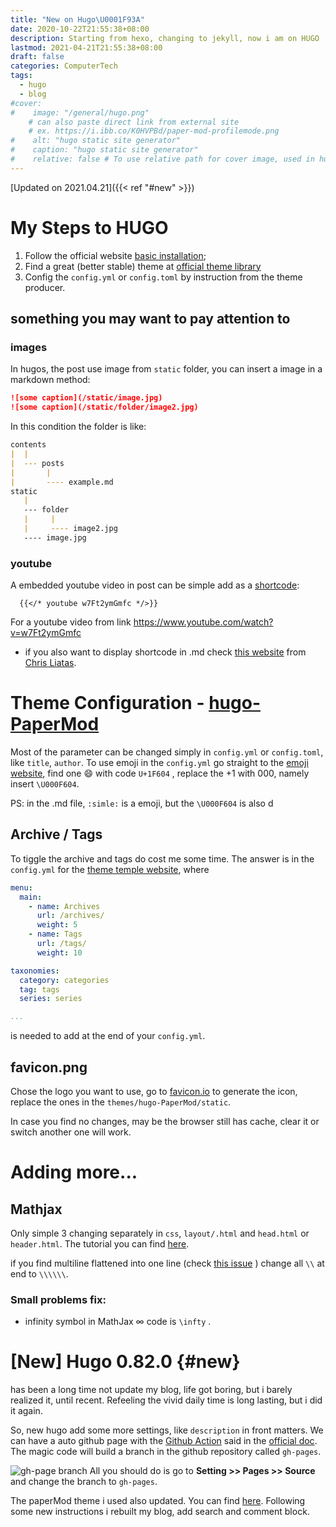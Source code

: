 ```yaml
---
title: "New on Hugo\U0001F93A"
date: 2020-10-22T21:55:38+08:00
description: Starting from hexo, changing to jekyll, now i am on HUGO
lastmod: 2021-04-21T21:55:38+08:00
draft: false
categories: ComputerTech
tags:
  - hugo
  - blog
#cover:
#    image: "/general/hugo.png"
    # can also paste direct link from external site
    # ex. https://i.ibb.co/K0HVPBd/paper-mod-profilemode.png
#    alt: "hugo static site generator"
#    caption: "hugo static site generator"
#    relative: false # To use relative path for cover image, used in hugo Page-bundles
---
```


[Updated on 2021.04.21]({{< ref "#new" >}})

# My Steps to HUGO
1. Follow the official website [basic installation](https://gohugo.io/getting-started/quick-start/);
2. Find a great (better stable) theme at [official theme library](https://themes.gohugo.io/)
3. Config the `config.yml` or `config.toml` by instruction from the theme producer.



## something you may want to pay attention to

### images

In hugos, the post use image from `static` folder, you can insert a image in a markdown method:

```markdown
![some caption](/static/image.jpg)
![some caption](/static/folder/image2.jpg)
```

In this condition the folder is like:

```markdown
contents
|  |
|  --- posts
|       |
|       ---- example.md
static
   |
   --- folder
   |     |
   |     ---- image2.jpg
   ---- image.jpg
```

### youtube

A embedded youtube video in post can be simple add as a [shortcode](https://gohugo.io/content-management/shortcodes/): 
```
  {{</* youtube w7Ft2ymGmfc */>}}
```

For a youtube video from link https://www.youtube.com/watch?v=w7Ft2ymGmfc

- if you also want to display shortcode in .md check [this website](https://liatas.com/posts/escaping-hugo-shortcodes/) from [Chris Liatas](https://liatas.com/).

# Theme Configuration - [hugo-PaperMod](https://adityatelange.github.io/hugo-PaperMod/)

Most of the parameter can be changed simply in `config.yml` or `config.toml`, like `title`, `author`. To use emoji in the `config.yml` go straight to the [emoji website](http://unicode.org/emoji/charts/full-emoji-list.html), find one :smile: with code `U+1F604` , replace the +1 with 000, namely insert `\U000F604`. 

PS: in the .md file, `:simle:` is a emoji, but the `\U000F604` is also d

## Archive / Tags

To tiggle the archive and tags do cost me some time. The answer is in the `config.yml` for the [theme temple website](https://github.com/adityatelange/hugo-PaperMod/blob/exampleSite/config.yml), where

```yaml
menu:
  main:
    - name: Archives
      url: /archives/
      weight: 5
    - name: Tags
      url: /tags/
      weight: 10

taxonomies:
  category: categories
  tag: tags
  series: series

...
```

is needed to add at the end of your `config.yml`.

## favicon.png

Chose the logo you want to use, go to [favicon.io](https://favicon.io/) to generate the icon, replace the ones in the `themes/hugo-PaperMod/static`.

In case you find no changes, may be the browser still has cache, clear it or switch another one will work.



# Adding more...

## Mathjax

Only simple 3 changing separately in `css`, `layout/.html` and `head.html` or `header.html`. The tutorial you can find [here](https://bwaycer.github.io/hugo_tutorial.hugo/tutorials/mathjax/).

if you find multiline flattened into one line (check [this issue](https://bwaycer.github.io/hugo_tutorial.hugo/tutorials/mathjax/) ) change all `\\` at end to `\\\\\\`.

### Small problems fix:

- infinity symbol in MathJax $\infty$ code is `\infty` .


# [New] Hugo 0.82.0 {#new}
has been a long time not update my blog, life got boring, but i barely realized it, until recent. Refeeling the vivid daily time is long lasting, but i did it again.

So, new hugo add some more settings, like `description`  in front matters. We can have a auto github page with the [Github Action](https://github.com/marketplace/actions/hugo-setup) said in the [official doc](https://gohugo.io/hosting-and-deployment/hosting-on-github/). The magic code will build a branch in the github repository called `gh-pages`.

![gh-page branch](/general/hugo_github_action.png#center)
All you should do is go to **Setting >> Pages >> Source** and change the branch to `gh-pages`.

The paperMod theme i used also updated. You can find [here](https://adityatelange.github.io/hugo-PaperMod/). Following some new instructions i rebuilt my blog, add search and comment block.
